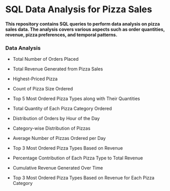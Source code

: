 # SQL Data Analysis for Pizza Sales

#### This repository contains SQL queries to perform data analysis on pizza sales data. The analysis covers various aspects such as order quantities, revenue, pizza preferences, and temporal patterns.

### Data Analysis
- Total Number of Orders Placed

- Total Revenue Generated from Pizza Sales

- Highest-Priced Pizza

- Count of Pizza Size Ordered

- Top 5 Most Ordered Pizza Types along with Their Quantities

- Total Quantity of Each Pizza Category Ordered

- Distribution of Orders by Hour of the Day

- Category-wise Distribution of Pizzas

- Average Number of Pizzas Ordered per Day

- Top 3 Most Ordered Pizza Types Based on Revenue

- Percentage Contribution of Each Pizza Type to Total Revenue

- Cumulative Revenue Generated Over Time

- Top 3 Most Ordered Pizza Types Based on Revenue for Each Pizza Category


